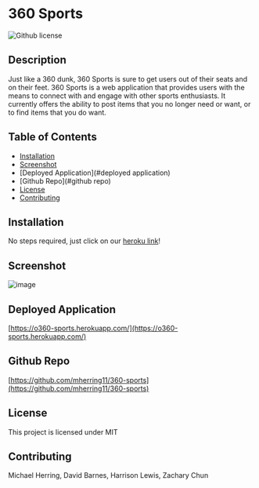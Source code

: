 # 360 Sports

![Github license](http://img.shields.io/badge/License-MIT-blue.svg)

## Description

Just like a 360 dunk, 360 Sports is sure to get users out of their seats and on their feet.  360 Sports is a web application that provides users with the means to connect with and engage with other sports enthusiasts.  It currently offers the ability to post items that you no longer need or want, or to find items that you do want. 

## Table of Contents

- [Installation](#installation)
- [Screenshot](#screenshot)
- [Deployed Application](#deployed application)
- [Github Repo](#github repo)
- [License](#license)
- [Contributing](#contributing)

## Installation

No steps required, just click on our [heroku link](https://git.heroku.com/o360-sports.git)!

## Screenshot
![image](https://user-images.githubusercontent.com/96882225/194430090-c7bb4ee7-213c-4e93-922e-fe50ac4fb56e.png)

## Deployed Application
[https://o360-sports.herokuapp.com/](https://o360-sports.herokuapp.com/)

## Github Repo
[https://github.com/mherring11/360-sports](https://github.com/mherring11/360-sports)

## License

This project is licensed under MIT

## Contributing

Michael Herring, David Barnes, Harrison Lewis, Zachary Chun
